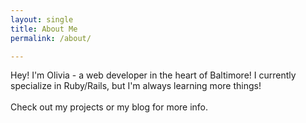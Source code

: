 ```yaml
---
layout: single
title: About Me
permalink: /about/

---
```

<p>
Hey! I'm Olivia - a web developer in the heart of Baltimore! I currently specialize in Ruby/Rails, but I'm always learning more things!
<br><br>
Check out my projects or my blog for more info.
</p>
